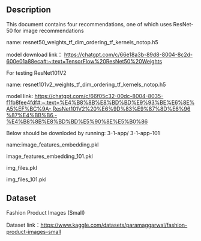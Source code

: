 ## Description

This document contains four recommendations, one of which uses ResNet-50 for image recommendations

name: resnet50_weights_tf_dim_ordering_tf_kernels_notop.h5

model download link： https://chatgpt.com/c/66e18a3b-89d8-8004-8c2d-600e01a88eca#:~:text=TensorFlow%20ResNet50%20Weights

For testing ResNet101V2

name: resnet101v2_weights_tf_dim_ordering_tf_kernels_notop.h5

model link:
https://chatgpt.com/c/66f05c32-00dc-8004-8035-f1fb8fee4fdf#:~:text=%E4%B8%8B%E8%BD%BD%E9%93%BE%E6%8E%A5%EF%BC%9A-,ResNet101V2%20%E6%9D%83%E9%87%8D%E6%96%87%E4%BB%B6,-%E4%B8%8B%E8%BD%BD%E5%90%8E%E5%B0%86


Below should be downloded by running: 3-1-app/ 3-1-app-101

name:image_features_embedding.pkl

image_features_embedding_101.pkl

img_files.pkl

img_files_101.pkl

## Dataset

Fashion Product Images (Small)

Dataset link：https://www.kaggle.com/datasets/paramaggarwal/fashion-product-images-small


